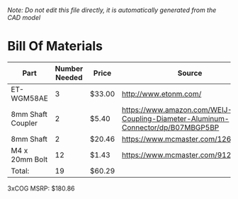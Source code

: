 ###### Note: Do not edit this file directly, it is automatically generated from the CAD model 
# Bill Of Materials 
 |Part|Number Needed|Price|Source| 
 |----|----------|-----|-----|
|ET-WGM58AE|3|$33.00|http://www.etonm.com/|
|8mm Shaft Coupler|2|$5.40|https://www.amazon.com/WEIJ-Coupling-Diameter-Aluminum-Connector/dp/B07MBGP5BP|
|8mm Shaft|2|$20.46|https://www.mcmaster.com/1265k64|
|M4 x 20mm Bolt|12|$1.43|https://www.mcmaster.com/91239a152|
|Total: |19|$60.29| |

 3xCOG MSRP: $180.86